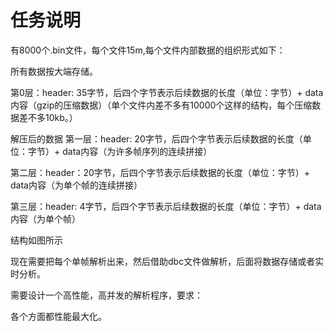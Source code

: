 # 任务说明

有8000个.bin文件，每个文件15m,每个文件内部数据的组织形式如下：

所有数据按大端存储。

第0层：header: 35字节，后四个字节表示后续数据的长度（单位：字节）+ data内容（gzip的压缩数据）（单个文件内差不多有10000个这样的结构，每个压缩数据差不多10kb。）

解压后的数据
第一层：header: 20字节，后四个字节表示后续数据的长度（单位：字节）+ data内容（为许多帧序列的连续拼接）

第二层：header：20字节，后四个字节表示后续数据的长度（单位：字节）+ data内容（为单个帧的连续拼接）

第三层：header: 4字节，后四个字节表示后续数据的长度（单位：字节）+ data内容（为单个帧）

结构如图所示

现在需要把每个单帧解析出来，然后借助dbc文件做解析，后面将数据存储或者实时分析。

需要设计一个高性能，高并发的解析程序，要求：

各个方面都性能最大化。
